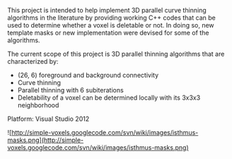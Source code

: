 This project is intended to help implement 3D parallel curve thinning algorithms in the literature by providing working C++ codes that can be used to determine whether a voxel is deletable or not. In doing so, new template masks or new implementation were devised for some of the algorithms.

The current scope of this project is 3D parallel thinning algorithms that are characterized by:
  * (26, 6) foreground and background connectivity
  * Curve thinning
  * Parallel thinning with 6 subiterations
  * Deletability of a voxel can be determined locally with its 3x3x3 neighborhood

Platform: Visual Studio 2012

![http://simple-voxels.googlecode.com/svn/wiki/images/isthmus-masks.png](http://simple-voxels.googlecode.com/svn/wiki/images/isthmus-masks.png)